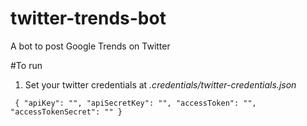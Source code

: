 # twitter-trends-bot
A bot to post Google Trends on Twitter

#To run
1. Set your twitter credentials at *.credentials/twitter-credentials.json*

`  {
    "apiKey": "",
    "apiSecretKey": "",
    "accessToken": "",
    "accessTokenSecret": ""
  }
`
